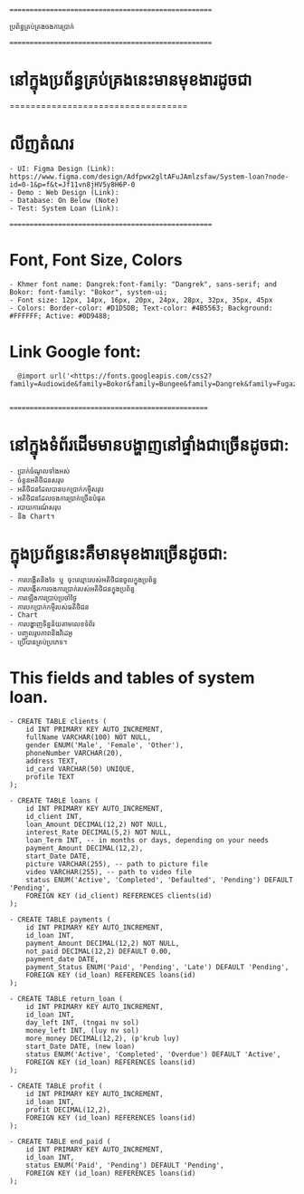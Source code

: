 #
                                                        ==================================================
                                                                        ប្រព័ន្ធគ្រប់គ្រងចងការប្រាក់
                                                        ==================================================

# នៅក្នុងប្រព័ន្ធគ្រប់គ្រងនេះមានមុខងារដូចជា​
==================================

  # លីញតំណរ
    - UI: Figma Design (Link): https://www.figma.com/design/Adfpwx2gltAFuJAmlzsfaw/System-loan?node-id=0-1&p=f&t=Jf11vn8jHV5y8H6P-0
    - Demo : Web Design (Link): 
    - Database: On Below (Note)
    - Test: System Loan (Link):
                                                        ==================================================

  # Font, Font Size, Colors
    - Khmer font name: Dangrek:font-family: "Dangrek", sans-serif; and Bokor: font-family: "Bokor", system-ui;
    - Font size: 12px, 14px, 16px, 20px, 24px, 28px, 32px, 35px, 45px
    - Colors: Border-color: #D1D5DB; Text-color: #4B5563; Background: #FFFFFF; Active: #0D9488;

  # Link Google font: 
      @import url('<https://fonts.googleapis.com/css2?family=Audiowide&family=Bokor&family=Bungee&family=Dangrek&family=Fugaz+One&family=JetBrains+Mono:ital,wght@0,100..800;1,100..800&family=Lilita+One&family=Permanent+Marker&family=Poppins:ital,wght@0,100;0,200;0,300;0,400;0,500;0,600;0,700;0,800;0,900;1,100;1,200;1,300;1,400;1,500;1,600;1,700;1,800;1,900&family=Prompt:ital,wght@0,100;0,200;0,300;0,400;0,500;0,600;0,700;0,800;0,900;1,100;1,200;1,300;1,400;1,500;1,600;1,700;1,800;1,900&family=Roboto:ital,wght@0,100;0,300;0,400;0,500;0,700;0,900;1,100;1,300;1,400;1,500;1,700;1,900&family=Russo+One&family=Spicy+Rice&display=swap>');

                                                        =================================================

  # នៅក្នុងទំព័រដើមមានបង្ហាញនៅផ្ទាំងជាច្រើនដូចជា: 
    - ប្រាក់ចំណូលទាំងអស់ 
    - ចំនួនអតិថិជនសរុប
    - អតិថិជនដែលបានបកប្រាក់កម្ចីសរុប
    - អតិថិជនដែលចងការប្រាក់ច្រើនបំផុត​ 
    - របាយការណ៍សរុប 
    - និង Chart។
    
  # ក្នុងប្រព័ន្ធនេះគឺមានមុខងារច្រើនដូចជា: 
    - ការបង្កើតនិងចែ ឬ​ ចុះឈ្មោះរបស់អតិថិជនចូលក្នុងប្រព័ន្ធ
    -​ ការបង្កើតការចងការប្រាក់របស់អតិថិជនក្នុងប្រព័ន្ធ
    - ការឡើងការប្រាប់ប្រចាំថ្ងៃ
    - ការបកប្រាក់កម្ចីរបស់ធតិថិជន
    - Chart
    - ការបង្ហាញទិន្នន័យតាមលេខទំព័រ
    - បញ្ចូលរូបភាពនិងវិដេអូ
    - ប្រើបានគ្រប់ប្រភេទ។

  # This fields and tables of system loan.
    - CREATE TABLE clients (
        id INT PRIMARY KEY AUTO_INCREMENT,
        fullName VARCHAR(100) NOT NULL,
        gender ENUM('Male', 'Female', 'Other'),
        phoneNumber VARCHAR(20),
        address TEXT,
        id_card VARCHAR(50) UNIQUE,
        profile TEXT
    );

    - CREATE TABLE loans (
        id INT PRIMARY KEY AUTO_INCREMENT,
        id_client INT,
        loan_Amount DECIMAL(12,2) NOT NULL,
        interest_Rate DECIMAL(5,2) NOT NULL,
        loan_Term INT, -- in months or days, depending on your needs
        payment_Amount DECIMAL(12,2),
        start_Date DATE,
        picture VARCHAR(255), -- path to picture file
        video VARCHAR(255), -- path to video file
        status ENUM('Active', 'Completed', 'Defaulted', 'Pending') DEFAULT 'Pending',
        FOREIGN KEY (id_client) REFERENCES clients(id)
    );

    - CREATE TABLE payments (
        id INT PRIMARY KEY AUTO_INCREMENT,
        id_loan INT,
        payment_Amount DECIMAL(12,2) NOT NULL,
        not_paid DECIMAL(12,2) DEFAULT 0.00,
        payment_date DATE,
        payment_Status ENUM('Paid', 'Pending', 'Late') DEFAULT 'Pending',
        FOREIGN KEY (id_loan) REFERENCES loans(id)
    );

    - CREATE TABLE return_loan (
        id INT PRIMARY KEY AUTO_INCREMENT,
        id_loan INT,
        day_left INT, (tngai nv sol)
        money_left INT, (luy nv sol)
        more_money DECIMAL(12,2), (p'krub luy)
        start_Date DATE, (new loan)
        status ENUM('Active', 'Completed', 'Overdue') DEFAULT 'Active',
        FOREIGN KEY (id_loan) REFERENCES loans(id)
    );

    - CREATE TABLE profit (
        id INT PRIMARY KEY AUTO_INCREMENT,
        id_loan INT,
        profit DECIMAL(12,2),
        FOREIGN KEY (id_loan) REFERENCES loans(id)
    );

    - CREATE TABLE end_paid (
        id INT PRIMARY KEY AUTO_INCREMENT,
        id_loan INT,
        status ENUM('Paid', 'Pending') DEFAULT 'Pending',
        FOREIGN KEY (id_loan) REFERENCES loans(id)
    );